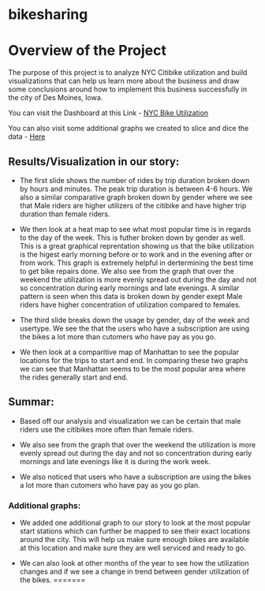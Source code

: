 # bikesharing


# Overview of the Project

The purpose of this project is to analyze NYC Citibike utilization and build visualizations that can help us learn more about the business and draw some conclusions around how to implement this business successfully in the city of Des Moines, Iowa. 

You can visit the Dashboard at this Link - [NYC Bike Utilization](https://public.tableau.com/shared/SZ8SDJHDP?:display_count=y&:origin=viz_share_link)

You can also visit some additional graphs we created to slice and dice the data - [Here](https://public.tableau.com/views/Book1_16110748737800/NYCCitiBike?:language=en&:display_count=y&:origin=viz_share_link)


## Results/Visualization in our story:

- The first slide shows the number of rides by trip duration broken down by hours and minutes. The peak trip duration is between 4-6 hours. We also a similar comparative graph broken down by gender where we see that Male riders are higher utilizers of the citibike and have higher trip duration than female riders.

- We then look at a heat map to see what most popular time is in regards to the day of the week. This is futher broken down by gender as well. This is a great graphical reprentation showing us that the bike utilization is the higest early morning before or to work and in the evening after or from work. This graph is extremely helpful in dertermining the best time to get bike repairs done. We also see from the graph that over the weekend the utilization is more evenly spread out during the day and not so concentration during early mornings and late evenings. A similar pattern is seen when this data is broken down by gender exept Male riders have higher concentration of utilization compared to females. 

- The third slide breaks down the usage by gender, day of the week and usertype. We see the that the users who have a subscription are using the bikes a lot more than cutomers who have pay as you go.

- We then look at a comparitive map of Manhattan to see the popular locations for the trips to start and end. In comparing these two graphs we can see that Manhattan seems to be the most popular area where the rides generally start and end.

## Summar:

- Based off our analysis and visualization we can be certain that male riders use the citibikes more often than female riders. 

- We also see from the graph that over the weekend the utilization is more evenly spread out during the day and not so concentration during early mornings and late evenings like it is during the work week.

- We also noticed that users who have a subscription are using the bikes a lot more than cutomers who have pay as you go plan.

### Additional graphs:

- We added one additional graph to our story to look at the most popular start stations which can further be mapped to see their exact locations around the city. This will help us make sure enough bikes are available at this location and make sure they are well serviced and ready to go.

- We can also look at other months of the year to see how the utilization changes and if we see a change in trend between gender utilization of the bikes. 
=======

